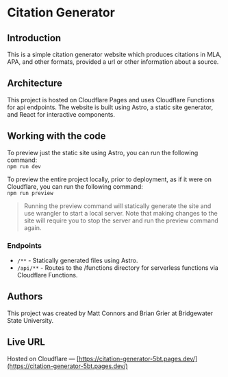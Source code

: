 # Citation Generator

## Introduction
This is a simple citation generator website which produces citations in MLA, APA, and other formats, provided a url or other information about a source.

## Architecture
This project is hosted on Cloudflare Pages and uses Cloudflare Functions for api endpoints. The website is built using Astro, a static site generator, and React for interactive components.

## Working with the code

To preview just the static site using Astro, you can run the following command: \
`npm run dev`

To preview the entire project locally, prior to deployment, as if it were on Cloudflare, you can run the following command: \
`npm run preview`

> Running the preview command will statically generate the site and use wrangler to start a local server. Note that making changes to the site will require you to stop the server and run the preview command again.

### Endpoints
- `/**` - Statically generated files using Astro.
- `/api/**` - Routes to the /functions directory for serverless functions via Cloudflare Functions.

## Authors
This project was created by Matt Connors and Brian Grier at Bridgewater State University.

## Live URL
Hosted on Cloudflare &mdash; [https://citation-generator-5bt.pages.dev/](https://citation-generator-5bt.pages.dev/)